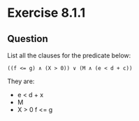 # Exercise 8.1.1
## Question
List all the clauses for the predicate below:
```
((f <= g) ∧ (X > 0)) ∨ (M ∧ (e < d + c))
```
They are: 
* e < d + x
* M
* X > 0
f <= g
